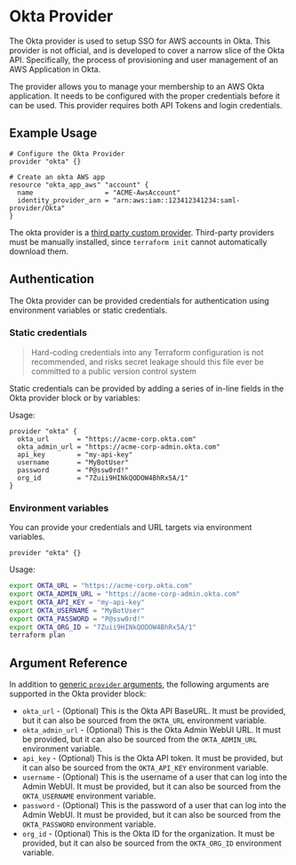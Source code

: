 # Okta Provider

The Okta provider is used to setup SSO for AWS accounts in Okta. This provider is not official, and is developed to cover a narrow slice of the Okta API. Specifically, the process of provisioning and user management of an AWS Application in Okta.

The provider allows you to manage your membership to an AWS Okta application. It needs to be configured with the proper credentials before it can be used. This provider requires both API Tokens and login credentials.

## Example Usage

```hcl
# Configure the Okta Provider
provider "okta" {}

# Create an okta AWS app
resource "okta_app_aws" "account" {
  name                  = "ACME-AwsAccount"
  identity_provider_arn = "arn:aws:iam::123412341234:saml-provider/Okta"
}
```

The okta provider is a [third party custom provider](https://www.terraform.io/docs/configuration/providers.html#third-party-plugins). Third-party providers must be manually installed, since `terraform init` cannot automatically download them.

## Authentication

The Okta provider can be provided credentials for authentication using environment variables or static credentials.

### Static credentials

> Hard-coding credentials into any Terraform configuration is not recommended, and risks secret leakage should this file ever be committed to a public version control system

Static credentials can be provided by adding a series of in-line fields in the Okta provider block or by variables:

Usage:

```hcl
provider "okta" {
  okta_url       = "https://acme-corp.okta.com"
  okta_admin_url = "https://acme-corp-admin.okta.com"
  api_key        = "my-api-key"
  username       = "MyBotUser"
  password       = "P@ssw0rd!"
  org_id         = "7Zuii9HINkQODOW4BhRx5A/1"
}
```
### Environment variables

You can provide your credentials and URL targets via environment variables.

```hcl
provider "okta" {}
```

Usage:

```bash
export OKTA_URL = "https://acme-corp.okta.com"
export OKTA_ADMIN_URL = "https://acme-corp-admin.okta.com"
export OKTA_API_KEY = "my-api-key"
export OKTA_USERNAME = "MyBotUser"
export OKTA_PASSWORD = "P@ssw0rd!"
export OKTA_ORG_ID = "7Zuii9HINkQODOW4BhRx5A/1"
terraform plan
```

## Argument Reference

In addition to [generic `provider` arguments](https://www.terraform.io/docs/configuration/providers.html), the following arguments are supported in the Okta provider block:

- `okta_url` - (Optional) This is the Okta API BaseURL. It must be provided, but it can also be sourced from the `OKTA_URL` environment variable.
- `okta_admin_url` - (Optional) This is the Okta Admin WebUI URL. It must be provided, but it can also be sourced from the `OKTA_ADMIN_URL` environment variable.
- `api_key` - (Optional) This is the Okta API token. It must be provided, but it can also be sourced from the `OKTA_API_KEY` environment variable.
- `username` - (Optional) This is the username of a user that can log into the Admin WebUI. It must be provided, but it can also be sourced from the `OKTA_USERNAME` environment variable.
- `password` - (Optional) This is the password of a user that can log into the Admin WebUI. It must be provided, but it can also be sourced from the `OKTA_PASSWORD` environment variable.
- `org_id` - (Optional) This is the Okta ID for the organization. It must be provided, but it can also be sourced from the `OKTA_ORG_ID` environment variable.